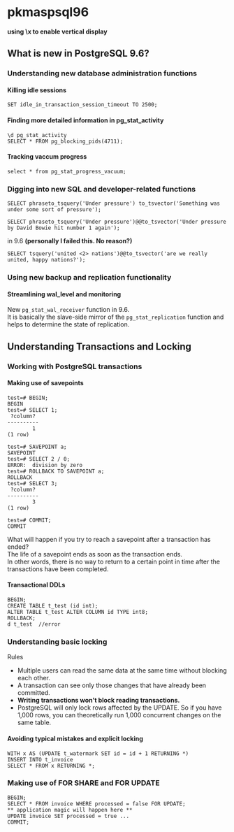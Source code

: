 # pkmaspsql96
__using \x to enable vertical display__
## What is new in PostgreSQL 9.6?

### Understanding new database administration functions

#### Killing idle sessions
```
SET idle_in_transaction_session_timeout TO 2500; 
```

#### Finding more detailed information in pg_stat_activity
```
\d pg_stat_activity 
SELECT * FROM pg_blocking_pids(4711);
```

#### Tracking vaccum progress
```
select * from pg_stat_progress_vacuum;
```


### Digging into new SQL and developer-related functions
```
SELECT phraseto_tsquery('Under pressure') to_tsvector('Something was under some sort of pressure');
```
```
SELECT phraseto_tsquery('Under pressure')@@to_tsvector('Under pressure by David Bowie hit number 1 again');
```
in 9.6 __(personally I failed this. No reason?)__
```
SELECT tsquery('united <2> nations')@@to_tsvector('are we really united, happy nations?');
```
### Using new backup and replication functionality
#### Streamlining wal_level and monitoring
New ```pg_stat_wal_receiver``` function in 9.6.  
It is basically the slave-side mirror of the ```pg_stat_replication``` function and helps to determine the state of replication.


## Understanding Transactions and Locking
### Working with PostgreSQL transactions
#### Making use of savepoints
```
test=# BEGIN; 
BEGIN 
test=# SELECT 1; 
 ?column?  
---------- 
        1 
(1 row) 

test=# SAVEPOINT a; 
SAVEPOINT 
test=# SELECT 2 / 0; 
ERROR:  division by zero 
test=# ROLLBACK TO SAVEPOINT a; 
ROLLBACK 
test=# SELECT 3; 
 ?column?  
---------- 
        3 
(1 row) 

test=# COMMIT; 
COMMIT 
```
What will happen if you try to reach a savepoint after a transaction has ended?  
The life of a savepoint ends as soon as the transaction ends.  
In other words, there is no way to return to a certain point in time after the transactions have been completed.  

#### Transactional DDLs
```
BEGIN;
CREATE TABLE t_test (id int); 
ALTER TABLE t_test ALTER COLUMN id TYPE int8; 
ROLLBACK;
d t_test  //error
```
### Understanding basic locking
Rules
- Multiple users can read the same data at the same time without blocking each other.
- A transaction can see only those changes that have already been committed.
- __Writing transactions won't block reading transactions.__
- PostgreSQL will only lock rows affected by the UPDATE. So if you have 1,000 rows, you can theoretically run 1,000 concurrent changes on the same table.

#### Avoiding typical mistakes and explicit locking
```
WITH x AS (UPDATE t_watermark SET id = id + 1 RETURNING *) 
INSERT INTO t_invoice  
SELECT * FROM x RETURNING *;
```

### Making use of FOR SHARE and FOR UPDATE
```
BEGIN; 
SELECT * FROM invoice WHERE processed = false FOR UPDATE; 
** application magic will happen here ** 
UPDATE invoice SET processed = true ... 
COMMIT;
```
